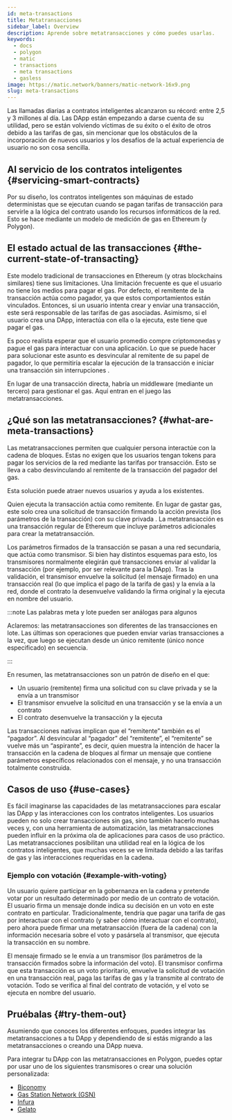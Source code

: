 ```yaml
---
id: meta-transactions
title: Metatransacciones
sidebar_label: Overview
description: Aprende sobre metatransacciones y cómo puedes usarlas.
keywords:
  - docs
  - polygon
  - matic
  - transactions
  - meta transactions
  - gasless
image: https://matic.network/banners/matic-network-16x9.png
slug: meta-transactions
---
```


Las llamadas diarias a contratos inteligentes alcanzaron su récord: entre 2,5 y 3 millones al día.
Las DApp están empezando a darse cuenta de su utilidad, pero se están volviendo víctimas de su éxito o el éxito de otros
debido a las tarifas de gas, sin mencionar que los obstáculos de la incorporación de nuevos usuarios y los desafíos de la actual
experiencia de usuario no son cosa sencilla.

## Al servicio de los contratos inteligentes {#servicing-smart-contracts}

Por su diseño, los contratos inteligentes son máquinas de estado deterministas que se ejecutan cuando se pagan tarifas de transacción
para servirle a la lógica del contrato usando los recursos informáticos de la red.
Esto se hace mediante un modelo de medición de gas en Ethereum (y Polygon).

## El estado actual de las transacciones {#the-current-state-of-transacting}

Este modelo tradicional de transacciones en Ethereum (y otras blockchains similares) tiene sus limitaciones.
Una limitación frecuente es que el usuario no tiene los medios para pagar el gas. Por defecto, el remitente de la
transacción actúa como pagador, ya que estos comportamientos están vinculados. Entonces, si un usuario intenta crear y enviar
una transacción, este será responsable de las tarifas de gas asociadas. Asimismo, si el usuario crea una DApp, interactúa
con ella o la ejecuta, este tiene que pagar el gas.

Es poco realista esperar que el usuario promedio compre criptomonedas y pague el gas para interactuar con una
aplicación. Lo que se puede hacer para solucionar este asunto es desvincular al remitente de su papel
de pagador, lo que permitiría escalar la ejecución de la transacción e iniciar una transacción sin interrupciones .

En lugar de una transacción directa, habría un middleware (mediante un tercero) para gestionar el gas.
Aquí entran en el juego las metatransacciones.

## ¿Qué son las metatransacciones? {#what-are-meta-transactions}

Las metatransacciones permiten que cualquier persona interactúe con la cadena de bloques. Estas no exigen que los usuarios tengan
tokens para pagar los servicios de la red mediante las tarifas por transacción. Esto se lleva a cabo desvinculando al
remitente de la transacción del pagador del gas.

Esta solución puede atraer nuevos usuarios y ayuda a los existentes.

Quien ejecuta la transacción actúa como remitente. En lugar de gastar gas, este solo crea una
solicitud de transacción firmando la acción prevista (los parámetros de la transacción) con su clave privada
. La metatransacción es una transacción regular de Ethereum que incluye parámetros adicionales para crear
la metatransacción.

Los parámetros firmados de la transacción se pasan a una red secundaria, que actúa como transmisor.
Si bien hay distintos esquemas para esto, los transmisores normalmente elegirán qué transacciones
enviar al validar la transacción (por ejemplo, por ser relevante para la DApp). Tras la validación, el transmisor
envuelve la solicitud (el mensaje firmado) en una transacción real (lo que implica el pago de la tarifa de gas)
y la envía a la red, donde el contrato la desenvuelve validando la firma original
y la ejecuta en nombre del usuario.

:::note Las palabras meta y lote pueden ser análogas para algunos

Aclaremos: las metatransacciones son diferentes de las transacciones en lote. Las últimas son
operaciones que pueden enviar varias transacciones a la vez, que luego se ejecutan desde un único remitente
(único nonce especificado) en secuencia.

:::

En resumen, las metatransacciones son un patrón de diseño en el que:

* Un usuario (remitente) firma una solicitud con su clave privada y se la envía a un transmisor
* El transmisor envuelve la solicitud en una transacción y se la envía a un contrato
* El contrato desenvuelve la transacción y la ejecuta

Las transacciones nativas implican que el “remitente” también es el “pagador”. Al desvincular al “pagador” del
“remitente”, el “remitente” se vuelve más un “aspirante”, es decir, quien muestra la intención de hacer la transacción
en la cadena de bloques al firmar un mensaje que contiene parámetros específicos relacionados
con el mensaje, y no una transacción totalmente construida.

## Casos de uso {#use-cases}

Es fácil imaginarse las capacidades de las metatransacciones para escalar las DApp y las interacciones con los contratos inteligentes.
Los usuarios pueden no solo crear transacciones sin gas, sino también hacerlo muchas veces y, con una herramienta de automatización,
las metatransacciones pueden influir en la próxima ola de aplicaciones para casos de uso práctico. Las metatransacciones
posibilitan una utilidad real en la lógica de los contratos inteligentes, que muchas veces se ve limitada debido a las tarifas de gas y las interacciones
requeridas en la cadena.

### Ejemplo con votación {#example-with-voting}

Un usuario quiere participar en la gobernanza en la cadena y pretende votar por un resultado determinado por medio de un
contrato de votación. El usuario firma un mensaje donde indica su decisión en un voto en este
contrato en particular. Tradicionalmente, tendría que pagar una tarifa de gas por interactuar con el contrato (y saber cómo
interactuar con el contrato), pero ahora puede firmar una metatransacción (fuera de la cadena) con la información necesaria
sobre el voto y pasársela al transmisor, que ejecuta la transacción en su nombre.

El mensaje firmado se le envía a un transmisor (los parámetros de la transacción firmados sobre la información del voto). El transmisor
confirma que esta transacción es un voto prioritario, envuelve la solicitud de votación en una transacción real,
paga las tarifas de gas y la transmite al contrato de votación. Todo se verifica al final del contrato de votación,
y el voto se ejecuta en nombre del usuario.

## Pruébalas {#try-them-out}

Asumiendo que conoces los diferentes enfoques, puedes integrar las metatransacciones a tu
DApp y dependiendo de si estás migrando a las metatransacciones o creando una DApp nueva.

Para integrar tu DApp con las metatransacciones en Polygon, puedes optar por usar uno de los siguientes
transmisores o crear una solución personalizada:

* [Biconomy](https://docs.biconomy.io/products/enable-gasless-transactions)
* [Gas Station Network (GSN)](https://docs.opengsn.org/#ethereum-gas-station-network-gsn)
* [Infura](https://infura.io/product/ethereum/transactions-itx)
* [Gelato](https://docs.gelato.network/developer-products/gelato-relay-sdk)
